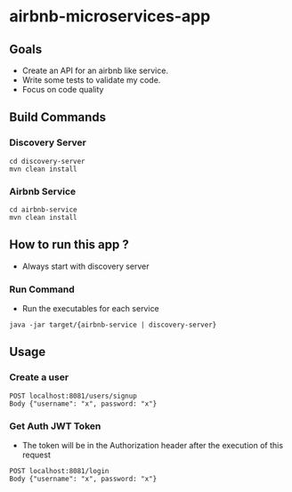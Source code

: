 # airbnb-microservices-app

## Goals
- Create an API for an airbnb like service.
- Write some tests to validate my code.
- Focus on code quality

## Build Commands

### Discovery Server
```
cd discovery-server
mvn clean install
```

### Airbnb Service
```
cd airbnb-service
mvn clean install
```

## How to run this app ?
- Always start with discovery server

### Run Command 
- Run the executables for each service
```
java -jar target/{airbnb-service | discovery-server}
```

## Usage

### Create a user
```
POST localhost:8081/users/signup
Body {"username": "x", password: "x"}
```

### Get Auth JWT Token
- The token will be in the Authorization header
after the execution of this request
```
POST localhost:8081/login
Body {"username": "x", password: "x"}
```

